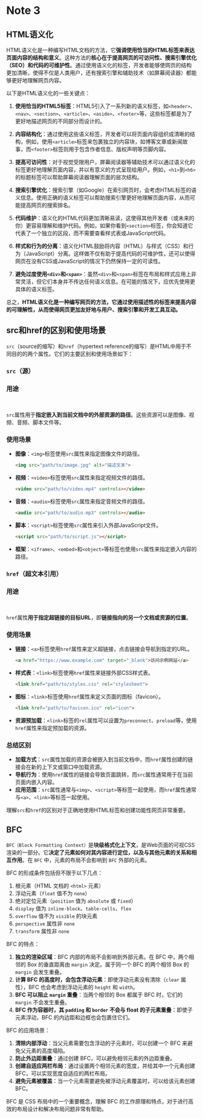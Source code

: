 # Note 3

## HTML语义化

HTML语义化是一种编写HTML文档的方法，它**强调使用恰当的HTML标签来表达页面内容的结构和意义**。这种方法的**核心在于提高网页的可访问性、搜索引擎优化（SEO）和代码的可维护性**。通过使用语义化的标签，开发者能够使网页的结构更加清晰，使得不仅是人类用户，还有搜索引擎和辅助技术（如屏幕阅读器）都能够更好地理解网页内容。

以下是HTML语义化的一些关键点：

1. **使用恰当的HTML5标签**：HTML5引入了一系列新的语义标签，如`<header>`、`<nav>`、`<section>`、`<article>`、`<aside>`、`<footer>`等，这些标签都是为了更好地描述网页的不同部分而设计的。

2. **内容结构化**：通过使用这些语义标签，开发者可以将页面内容组织成清晰的结构，例如，使用`<article>`标签来包裹独立的内容块，如博客文章或新闻故事，而`<footer>`标签则用于包含作者信息、版权声明等页脚内容。

3. **提高可访问性**：对于视觉受限用户，屏幕阅读器等辅助技术可以通过语义化的标签更好地理解页面内容，并以有意义的方式呈现给用户。例如，`<h1>`到`<h6>`的标题标签可以帮助屏幕阅读器理解页面的层次结构。

4. **搜索引擎优化**：搜索引擎（如Google）在索引网页时，会考虑HTML标签的语义信息。使用正确的语义标签可以帮助搜索引擎更好地理解页面内容，从而可能提高网页的搜索排名。

5. **代码维护**：语义化的HTML代码更加清晰易读，这使得其他开发者（或未来的你）更容易理解和维护代码。例如，如果你看到`<section>`标签，你会知道它代表了一个独立的区段，而不需要查看样式表或JavaScript代码。

6. **样式和行为的分离**：语义化HTML鼓励将内容（HTML）与样式（CSS）和行为（JavaScript）分离。这样做不仅有助于提高代码的可维护性，还可以使得网页在没有CSS或JavaScript的情况下仍然保持一定的可读性。

7. **避免过度使用`<div>`和`<span>`**：虽然`<div>`和`<span>`标签在布局和样式应用上非常灵活，但它们本身并不传达任何语义信息。在可能的情况下，应优先使用更具体的语义标签。

总之，**HTML语义化是一种编写网页的方法，它通过使用描述性的标签来提高内容的可理解性，从而使得网页更加友好地与用户、搜索引擎和开发工具互动。**

## src和href的区别和使用场景

`src`（source的缩写）和`href`（hypertext reference的缩写）是HTML中用于不同目的的两个属性。它们的主要区别和使用场景如下：

### `src`（源）

### 用途

<br/>

`src`属性用于**指定嵌入到当前文档中的外部资源的路径**。这些资源可以是图像、视频、音频、脚本文件等。

### 使用场景

- **图像**：`<img>`标签使用`src`属性来指定图像文件的路径。

  ```html
  <img src="path/to/image.jpg" alt="描述文本">
  ```

- **视频**：`<video>`标签使用`src`属性来指定视频文件的路径。

  ```html
  <video src="path/to/video.mp4" controls></video>
  ```

- **音频**：`<audio>`标签使用`src`属性来指定音频文件的路径。

  ```html
  <audio src="path/to/audio.mp3" controls></audio>
  ```

- **脚本**：`<script>`标签使用`src`属性来引入外部JavaScript文件。

  ```html
  <script src="path/to/script.js"></script>
  ```

- **框架**：`<iframe>`、`<embed>`和`<object>`等标签也使用`src`属性来指定嵌入内容的路径。

### `href`（超文本引用）

### 用途

<br/>

`href`属性**用于指定超链接的目标URL**，即**链接指向的另一个文档或资源的位置**。

### 使用场景

- **链接**：`<a>`标签使用`href`属性来定义超链接，点击链接会导航到指定的URL。

  ```html
  <a href="https://www.example.com" target="_blank">访问示例网站</a>
  ```

- **样式表**：`<link>`标签使用`href`属性来链接外部CSS样式表。

  ```html
  <link href="path/to/styles.css" rel="stylesheet">
  ```

- **图标**：`<link>`标签使用`href`属性来定义页面的图标（favicon）。

  ```html
  <link href="path/to/favicon.ico" rel="icon">
  ```

- **资源预加载**：`<link>`标签的`rel`属性可以设置为`preconnect`、`preload`等，使用`href`属性来指定预加载的资源。

### 总结区别

- **加载方式**：`src`属性加载的资源会被嵌入到当前文档中，而`href`属性创建的链接会在新的上下文或窗口中加载资源。
- **导航行为**：使用`href`属性的链接会导致页面跳转，而`src`属性通常用于在当前页面内嵌入内容。
- **应用范围**：`src`属性通常与`<img>`、`<script>`等标签一起使用，而`href`属性通常与`<a>`、`<link>`等标签一起使用。

理解`src`和`href`的区别对于正确地使用HTML标签和创建功能性网页非常重要。

## BFC

`BFC（Block Formatting Context）`是**块级格式化上下文**，是Web页面的可视CSS渲染的一部分。它**决定了元素如何对其内容进行定位，以及与其他元素的关系和相互作用**。在 `BFC` 中，元素的布局不会影响到 `BFC` 外部的元素。

BFC 的形成条件包括但不限于以下几点：

1. 根元素（HTML 文档的 `<html>` 元素）
2. 浮动元素（`float` 值不为 `none`）
3. 绝对定位元素（`position` 值为 `absolute` 或 `fixed`）
4. `display` 值为 `inline-block`、`table-cells`、`flex`
5. `overflow` 值不为 `visible` 的块元素
6. `perspective` 属性非 `none`
7. `transform` 属性非 `none`

BFC 的特点：

1. **独立的渲染区域**：BFC 内部的布局不会影响到外部元素。在 BFC 中，两个相邻的 Box 的垂直距离由 `margin` 决定。属于同一个 BFC 的两个相邻 Box 的 `margin` 会发生重叠。
2. **计算 BFC 的高度时，会包含浮动元素**：即使浮动元素没有清除（`clear` 属性），BFC 也会考虑到浮动元素的 `height` 和 `width`。
3. **BFC 可以阻止 `margin` 重叠**：当两个相邻的 Box 都属于 BFC 时，它们的 `margin` 不会发生重叠。
4. **BFC 作为容器时，其 `padding` 和 `border` 不会与 float 的子元素重叠**：即使子元素浮动，BFC 的内边距和边框也会包裹住它们。

BFC 的应用场景：

1. **清除内部浮动**：当父元素需要包含浮动的子元素时，可以创建一个 BFC 来避免父元素的高度塌陷。
2. **防止外边距重叠**：通过创建 BFC，可以避免相邻元素的外边距重叠。
3. **创建自适应两栏布局**：通过设置两个相邻元素的宽度，并给其中一个元素创建 BFC，可以实现宽度自适应的两栏布局。
4. **避免元素被覆盖**：当一个元素需要避免被浮动元素覆盖时，可以给该元素创建 BFC。

BFC 是 CSS 布局中的一个重要概念，理解 BFC 的工作原理和特点，对于进行高效的布局设计和解决布局问题非常有帮助。